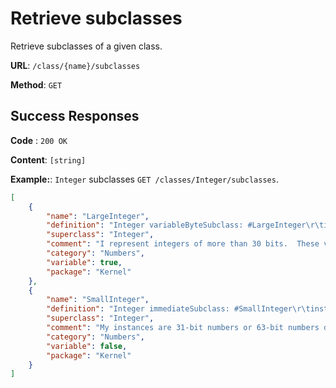 # Retrieve subclasses

Retrieve subclasses of a given class.

**URL**: `/class/{name}/subclasses`

**Method**: `GET`

## Success Responses

**Code** : `200 OK`

**Content**: `[string]`

**Example:**: `Integer` subclasses `GET /classes/Integer/subclasses`.

```json
[
    {
        "name": "LargeInteger",
        "definition": "Integer variableByteSubclass: #LargeInteger\r\tinstanceVariableNames: ''\r\tclassVariableNames: ''\r\tpoolDictionaries: ''\r\tcategory: 'Kernel-Numbers'",
        "superclass": "Integer",
        "comment": "I represent integers of more than 30 bits.  These values are beyond the range of SmallInteger, and are encoded here as an array of 8-bit digits. ",
        "category": "Numbers",
        "variable": true,
        "package": "Kernel"
    },
    {
        "name": "SmallInteger",
        "definition": "Integer immediateSubclass: #SmallInteger\r\tinstanceVariableNames: ''\r\tclassVariableNames: ''\r\tpoolDictionaries: ''\r\tcategory: 'Kernel-Numbers'",
        "superclass": "Integer",
        "comment": "My instances are 31-bit numbers or 63-bit numbers depending on the image architecture, stored in twos complement form. The allowable range is approximately +- 1 billion (31 bits), 1 quintillion (63 bits)  (see SmallInteger minVal, maxVal).\r\rHandy guide to the kinds of Integer division:\r- /  exact division, returns a fraction if result is not a whole integer.\r- //  returns an Integer, rounded towards negative infinity.\r- \\\\ is modulo rounded towards negative infinity.\r- quo:  truncated division, rounded towards zero.",
        "category": "Numbers",
        "variable": false,
        "package": "Kernel"
    }
]
```
